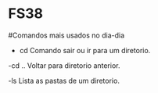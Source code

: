 # FS38

#Comandos mais usados no dia-dia

- cd
 Comando sair ou ir para um diretorio.

 -cd ..
 Voltar para diretorio anterior.

 -ls
 Lista as pastas de um diretorio.
 